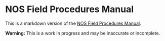 NOS Field Procedures Manual
===========================

This is a markdown version of the [NOS Field Procedures Manual](http://www.nauticalcharts.noaa.gov/hsd/specs/specs.htm).

**Warning:** This is a work in progress and may be inaccurate or incomplete.